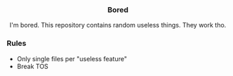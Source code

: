 <div align="center">
  <h3 align="center">Bored</h3>
  <p>I'm bored. This repository contains random useless things. They work tho.</p>
</div>

### Rules

- Only single files per "useless feature"
- Break TOS
